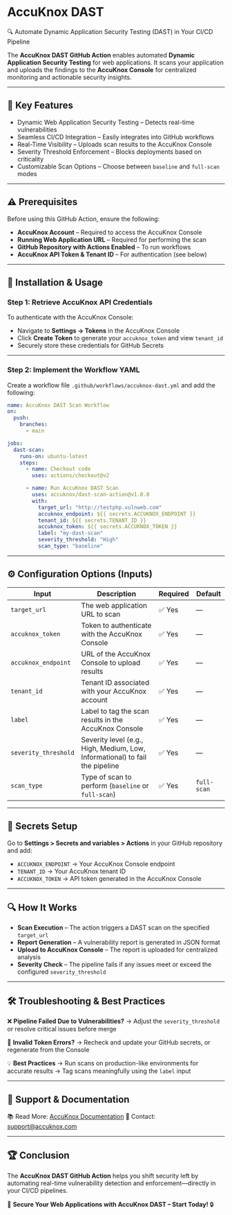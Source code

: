 

# AccuKnox DAST

🔍 Automate Dynamic Application Security Testing (DAST) in Your CI/CD Pipeline

The **AccuKnox DAST GitHub Action** enables automated **Dynamic Application Security Testing** for web applications. It scans your application and uploads the findings to the **AccuKnox Console** for centralized monitoring and actionable security insights.

---

## 🎯 Key Features

- Dynamic Web Application Security Testing – Detects real-time vulnerabilities
- Seamless CI/CD Integration – Easily integrates into GitHub workflows
- Real-Time Visibility – Uploads scan results to the AccuKnox Console
- Severity Threshold Enforcement – Blocks deployments based on criticality
- Customizable Scan Options – Choose between `baseline` and `full-scan` modes

---

## ⚠️ Prerequisites

Before using this GitHub Action, ensure the following:

- **AccuKnox Account** – Required to access the AccuKnox Console
- **Running Web Application URL** – Required for performing the scan
- **GitHub Repository with Actions Enabled** – To run workflows
- **AccuKnox API Token & Tenant ID** – For authentication (see below)

---

## 📌 Installation & Usage

### Step 1: Retrieve AccuKnox API Credentials

To authenticate with the AccuKnox Console:

- Navigate to **Settings → Tokens** in the AccuKnox Console
- Click **Create Token** to generate your `accuknox_token` and view `tenant_id`
- Securely store these credentials for GitHub Secrets

---

### Step 2: Implement the Workflow YAML

Create a workflow file `.github/workflows/accuknox-dast.yml` and add the following:

```yaml
name: AccuKnox DAST Scan Workflow
on:
  push:
    branches:
      - main

jobs:
  dast-scan:
    runs-on: ubuntu-latest
    steps:
      - name: Checkout code
        uses: actions/checkout@v2

      - name: Run AccuKnox DAST Scan
        uses: accuknox/dast-scan-action@v1.0.0
        with:
          target_url: "http://testphp.vulnweb.com"
          accuknox_endpoint: ${{ secrets.ACCUKNOX_ENDPOINT }}
          tenant_id: ${{ secrets.TENANT_ID }}
          accuknox_token: ${{ secrets.ACCUKNOX_TOKEN }}
          label: "my-dast-scan"
          severity_threshold: "High"
          scan_type: "baseline"
```

---

## ⚙️ Configuration Options (Inputs)

| Input                | Description                                                                  | Required | Default     |
| -------------------- | ---------------------------------------------------------------------------- | -------- | ----------- |
| `target_url`         | The web application URL to scan                                              | ✅ Yes    | —           |
| `accuknox_token`     | Token to authenticate with the AccuKnox Console                              | ✅ Yes    | —           |
| `accuknox_endpoint`  | URL of the AccuKnox Console to upload results                                | ✅ Yes    | —           |
| `tenant_id`          | Tenant ID associated with your AccuKnox account                              | ✅ Yes    | —           |
| `label`              | Label to tag the scan results in the AccuKnox Console                        | ✅ Yes    | —           |
| `severity_threshold` | Severity level (e.g., High, Medium, Low, Informational) to fail the pipeline | ✅ Yes    | —           |
| `scan_type`          | Type of scan to perform (`baseline` or `full-scan`)                          | ✅ Yes    | `full-scan` |

---

## 🔐 Secrets Setup

Go to **Settings > Secrets and variables > Actions** in your GitHub repository and add:

* `ACCUKNOX_ENDPOINT` → Your AccuKnox Console endpoint
* `TENANT_ID` → Your AccuKnox tenant ID
* `ACCUKNOX_TOKEN` → API token generated in the AccuKnox Console

---

## 🔍 How It Works

- **Scan Execution** – The action triggers a DAST scan on the specified `target_url`
- **Report Generation** – A vulnerability report is generated in JSON format
- **Upload to AccuKnox Console** – The report is uploaded for centralized analysis
- **Severity Check** – The pipeline fails if any issues meet or exceed the configured `severity_threshold`

---

## 🛠️ Troubleshooting & Best Practices

❌ **Pipeline Failed Due to Vulnerabilities?**
→ Adjust the `severity_threshold` or resolve critical issues before merge

🔐 **Invalid Token Errors?**
→ Recheck and update your GitHub secrets, or regenerate from the Console

💡 **Best Practices**
→ Run scans on production-like environments for accurate results
→ Tag scans meaningfully using the `label` input

---

## 📖 Support & Documentation

📚 Read More: [AccuKnox Documentation](https://help.accuknox.com)
📧 Contact: [support@accuknox.com](mailto:support@accuknox.com)

---

## 🏆 Conclusion

The **AccuKnox DAST GitHub Action** helps you shift security left by automating real-time vulnerability detection and enforcement—directly in your CI/CD pipelines.

🔹 **Secure Your Web Applications with AccuKnox DAST – Start Today!** 🔒


